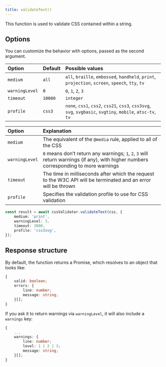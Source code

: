```yaml
---
title: validateText()
---
```


This function is used to validate CSS contained within a string.

##  Options

You can customize the behavior with options, passed as the second argument.

Option | Default | Possible values
:--- | :--- | :---
`medium` | `all` | `all`, `braille`, `embossed`, `handheld`, `print`, `projection`, `screen`, `speech`, `tty`, `tv`
`warningLevel` | `0` | `0`, `1`, `2`, `3`
`timeout` | `10000` | `integer`
`profile` | `css3` | `none`, `css1`, `css2`, `css21`, `css3`, `css3svg`, `svg`, `svgbasic`, `svgtiny`, `mobile`, `atsc-tv`, `tv`

Option | Explanation
:--- | :---
`medium` | The equivalent of the `@media` rule, applied to all of the CSS
`warningLevel` | `0` means don’t return any warnings; `1`, `2`, `3` will return warnings (if any), with higher numbers corresponding to more warnings
`timeout` | The time in milliseconds after which the request to the W3C API will be terminated and an error will be thrown
`profile` | Specifies the validation profile to use for CSS validation

```ts
const result = await cssValidator.validateText(css, {
    medium: 'print',
    warningLevel: 3,
    timeout: 3000,
    profile: 'css3svg',
});
```

## Response structure

By default, the function returns a Promise, which resolves to an object that looks like:

```ts
{
    valid: boolean;
    errors: {
        line: number;
        message: string;
    }[];
}
```

If you ask it to return warnings via `warningLevel`, it will also include a `warnings` key:

```ts
{
    ...
    warnings: {
        line: number;
        level: 1 | 2 | 3;
        message: string;
    }[];
}
```
